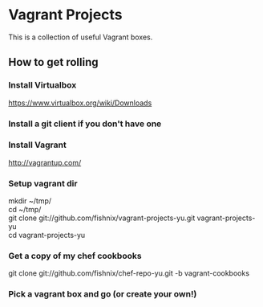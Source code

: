 # Vagrant Projects

This is a collection of useful Vagrant boxes.

## How to get rolling

### Install Virtualbox
https://www.virtualbox.org/wiki/Downloads

### Install a git client if you don't have one

### Install Vagrant
http://vagrantup.com/  

### Setup vagrant dir
mkdir ~/tmp/  
cd ~/tmp/  
git clone git://github.com/fishnix/vagrant-projects-yu.git vagrant-projects-yu  
cd vagrant-projects-yu

### Get a copy of my chef cookbooks
git clone git://github.com/fishnix/chef-repo-yu.git -b vagrant-cookbooks

### Pick a vagrant box and go (or create your own!)

